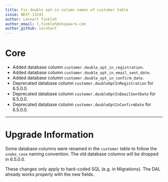 ```yaml
---
title: Fix double opt-in column names of customer table
issue: NEXT-13243
author: Lennart Tinkloh
author_email: l.tinkloh@shopware.com 
author_github: lernhart
---
```

# Core
* Added database column `customer.double_opt_in_registration`.
* Added database column `customer.double_opt_in_email_sent_date`.
* Added database column `customer.double_opt_in_confirm_date`.
* Deprecated database column `customer.doubleOptInRegistration` for 6.5.0.0.
* Deprecated database column `customer.doubleOptInEmailSentDate` for 6.5.0.0.
* Deprecated database column `customer.doubleOptInConfirmDate` for 6.5.0.0.
___
# Upgrade Information
Some database columns were renamed in the `customer` table to follow the `snake_case` naming convention.
The old database columns will be dropped in 6.5.0.0.

These changes only apply to hard-coded SQL (e.g. in Migrations). 
The DAL already works properly with the new fields.
